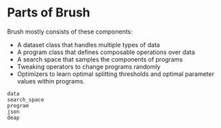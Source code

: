 # Parts of Brush

Brush mostly consists of these components: 

- A dataset class that handles multiple types of data
- A program class that defines composable operations over data
- A search space that samples the components of programs
- Tweaking operators to change programs randomly
- Optimizers to learn optimal splitting thresholds and optimal parameter values within programs. 

```{toctree}
data
search_space
program
json
deap
```